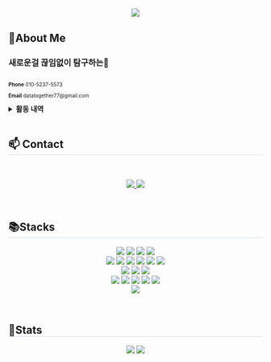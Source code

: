 <h1 align="center">
  <img src="https://capsule-render.vercel.app/api?type=venom&color=0:75cb45,100:9eda7c&height=200&section=header&text=Jiho's%20Github&fontSize=70&fontColor=000000" />
</h1>
<h2>👀About Me</h2>
<h3>새로운걸 끊임없이 탐구하는🚀</h3>
<div style="display: flex; align-items: center; justify-content: flex-start; text-align: left; gap: 20px;">
    <div style="font-weight: 400; font-size: 10px;">
        <p><b>Phone</b> 010-5237-5573</p>
        <p><b>Email</b> datatogether77@gmail.com</p>
    </div>
</div>
<details>
  <summary><b> 활동 내역 </b></summary>

  - 2023.07 | Unist 꿈꾸자 과학캠프
  - 2023.07 | 교내 MakeAThon 대회 우승
  - 2023.08 | 제10회 대한민국 SW융합 해커톤 본선 진출
  - 2023.09 | Unist AWS 창업 문화 확산 프로그램 Deliver Result(우수상) 수상
  - 2023.11 | 교내 프로그래밍 대회 최우수상
  - 2024.01 | 2024 Unist Supercomputing Youth Camp 최우수상 수상 [https://github.com/JMandoo1014/Mandelbrot-Set]
  - 2024.07 | 교내 MakeAThon 대회 우승 [https://github.com/JMandoo1014/SimilarityAnalyzer]
  - 2024.09 | 학생회 정보부장
  - 2024.10 | 학교 건의함 웹 서비스 구축 [https://github.com/JMandoo1014/OnlineSuggestion]
  - 2025.01 | 연암공대 AI 해커톤 은상 수상 [https://github.com/JMandoo1014/TrackON]
  - 2025.01 | 2025 Unist Supercomputing Youth Camp [https://github.com/JMandoo1014/Galaxy_simulation]
  - 2025.02 | 화봉고 통합 정보 웹 서비스 구축 [https://github.com/JMandoo1014/SchoolMapService]

</details>
<br>

<h2 style="border-bottom: 1px solid #d8dee4;"> 📫 Contact </h2> <br>
<p align="center">
  <a href=https://www.instagram.com/j1_x0h> <img src="https://img.shields.io/badge/Instagram-E4405F?style=for-the-badge&logo=Instagram&logoColor=white&link=https://www.instagram.com/j1_x0h"> </a>
  <a href=https://velog.io/@jmandoo07/> <img src="https://img.shields.io/badge/Velog-20C997?style=for-the-badge&logo=Velog&logoColor=white&link=https://velog.io/@jmandoo07/"> </a>
</p>

<br>

<h2 style="border-bottom: 1px solid #d8dee4;">📚Stacks</h2>
<p align="center"> 
  <img src="https://img.shields.io/badge/linux-FCC624?style=for-the-badge&logo=linux&logoColor=black"> 
  <img src="https://img.shields.io/badge/amazonaws-232F3E?style=for-the-badge&logo=amazonwebservices&logoColor=white"> 
  <img src="https://img.shields.io/badge/github-181717?style=for-the-badge&logo=github&logoColor=white">
  <img src="https://img.shields.io/badge/git-F05032?style=for-the-badge&logo=git&logoColor=white">
  <br>
  <img src="https://img.shields.io/badge/flutter-02569B?style=for-the-badge&logo=flutter&logoColor=white">
  <img src="https://img.shields.io/badge/Kotlin-7F52FF?style=for-the-badge&logo=kotlin&logoColor=white">
  <img src="https://img.shields.io/badge/python-3776AB?style=for-the-badge&logo=python&logoColor=white"> 
  <img src="https://img.shields.io/badge/Javascript-F7DF1E?style=for-the-badge&logo=Javascript&logoColor=black">
  <img src="https://img.shields.io/badge/html-E34F26?style=for-the-badge&logo=html5&logoColor=white"> 
  <img src="https://img.shields.io/badge/css-1572B6?style=for-the-badge&logo=css3&logoColor=white">
  <br>
  <img src="https://img.shields.io/badge/Tensorflow-FF6F00?style=for-the-badge&logo=Tensorflow&logoColor=white">
  <img src="https://img.shields.io/badge/keras-D00000?style=for-the-badge&logo=keras&logoColor=white">
  <img src="https://img.shields.io/badge/PyTorch-EE4C2C?style=for-the-badge&logo=pytorch&logoColor=white">
  <br>
  <img src="https://img.shields.io/badge/node.js-5FA04E?style=for-the-badge&logo=nodedotjs&logoColor=white">
  <img src="https://img.shields.io/badge/nginx-009639?style=for-the-badge&logo=nginx&logoColor=white">
  <img src="https://img.shields.io/badge/Flask-000000?style=for-the-badge&logo=Flask&logoColor=white">
  <img src="https://img.shields.io/badge/.env-ECD53F?style=for-the-badge&logo=dotenv&logoColor=black"> 
  <img src="https://img.shields.io/badge/mysql-4479A1?style=for-the-badge&logo=mysql&logoColor=white"> 
  <br>
  <img src="https://img.shields.io/badge/Kali%20Linux-557C94?style=for-the-badge&logo=kalilinux&logoColor=white"> 
</p>
<br>

<h2 style="border-bottom: 1px solid #d8dee4;">👾Stats</h2>
<p align="center">
  <img src="https://github-readme-stats.vercel.app/api?username=JMandoo1014&theme=ambient_gradient&show_icons=true" />
  <img src="https://github-readme-stats.vercel.app/api/top-langs/?username=JMandoo1014&layout=compact" />
</p>
